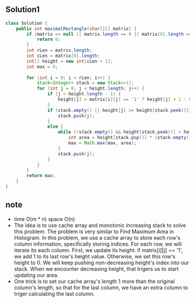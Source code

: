 ## Solution1
``` java
class Solution {
    public int maximalRectangle(char[][] matrix) {
        if (matrix == null || matrix.length == 0 || matrix[0].length == 0) {
            return 0;
        }
        int rLen = matrix.length;
        int cLen = matrix[0].length;
        int[] height = new int[cLen + 1];
        int max = 0;
        
        for (int i = 0; i < rLen; i++) {
            Stack<Integer> stack = new Stack<>();
            for (int j = 0; j < height.length; j++) {
                if (j < height.length - 1) { 
                    height[j] = matrix[i][j] == '1' ? height[j] + 1 : 0;
                }
                if (stack.empty() || height[j] >= height[stack.peek()]) {
                    stack.push(j);
                }
                else {
                    while (!stack.empty() && height[stack.peek()] > height[j]) {
                        int area = height[stack.pop()] * (stack.empty() ? j : j - 1 - stack.peek());
                        max = Math.max(max, area);
                    }
                    stack.push(j);
                }
            }
        }
        return max;
    }
}
```

## note
* time O(m * n) space O(n)
* The idea is to use cache array and monotonic increasing stack to solve this problem. The problem is very similar to Find 
Maximum Area in Histogram. In this problem, we use a cache array to store each row's column information, specifically storing 
indices. For each row, we will iterate its each column. First, we update its height: if matrix[i][j] == '1', we add 1 to its last
row's height value. Otherwise, we set this row's height to 0. We will keep pushing non-decreasing height's index into our stack.
When we encounter decreasing height, that trigers us to start updating our area.
* One trick is to set our cache array's length 1 more than the original column's length, so that for the last column, we have an
extra column to triger calculating the last column.
